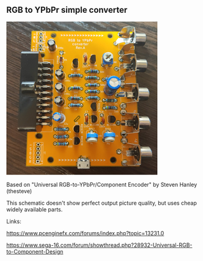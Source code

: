 ## RGB to YPbPr simple converter

[![photo](images/photo-small.rev.A.jpg)](images/photo.rev.A.jpg)

Based on "Universal RGB-to-YPbPr/Component Encoder" by Steven Hanley (thesteve)

This schematic doesn't show perfect output picture quality, but uses cheap widely available parts.

Links:

https://www.pcenginefx.com/forums/index.php?topic=13231.0

https://www.sega-16.com/forum/showthread.php?28932-Universal-RGB-to-Component-Design
